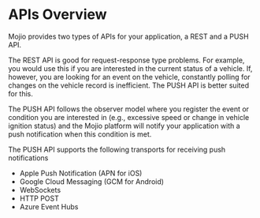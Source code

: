 # APIs Overview #

Mojio provides two types of APIs for your application, a REST and a PUSH API.

The REST API is good for request-response type problems. For example, you would use this if you are interested in the current status of a vehicle. If, however, you are looking for an event on the vehicle, constantly polling for changes on the vehicle record is inefficient. The PUSH API is better suited for this.

The PUSH API follows the observer model where you register the event or condition you are interested in (e.g., excessive speed or change in vehicle ignition status) and the Mojio platform will notify your application with a push notification when this condition is met.

The PUSH API supports the following transports for receiving push notifications

- Apple Push Notification (APN for iOS)
- Google Cloud Messaging (GCM for Android)
- WebSockets
- HTTP POST 
- Azure Event Hubs